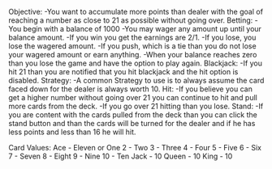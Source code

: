 Objective:
-You want to accumulate more points than dealer with the goal of reaching a number as close to 21 as possible without going over.
Betting:
-You begin with a balance of 1000
-You may wager any amount up until your balance amount.
-If you win you get the earnings are 2/1.
-If you lose, you lose the wagered amount.
-If you push, which is a tie than you do not lose your wagered amount or earn anything.
-When your balance reaches zero than you lose the game and have the option to play again.
Blackjack:
-If you hit 21 than you are notified that you hit blackjack and the hit option is disabled.
Strategy:
-A common Strategy to use is to always assume the card faced down for the dealer is always worth 10.
Hit:
-If you believe you can get a higher number without going over 21 you can continue to hit and pull more cards from the deck.
-If you go over 21 hitting than you lose.
Stand:
-If you are content with the cards pulled from the deck than you can click the stand button and than the cards will be turned for the dealer and if he has less points and less than 16 he will hit.

Card Values:
Ace - Eleven or One
2 - Two
3 - Three
4 - Four
5 - Five
6 - Six
7 - Seven
8 - Eight
9 - Nine
10 - Ten
Jack - 10
Queen - 10
King - 10 

